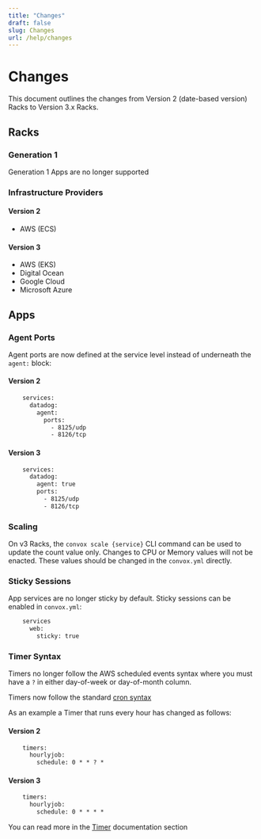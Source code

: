 ```yaml
---
title: "Changes"
draft: false
slug: Changes
url: /help/changes
---
```

# Changes

This document outlines the changes from Version 2 (date-based version) Racks to Version 3.x Racks.

## Racks

### Generation 1

Generation 1 Apps are no longer supported

### Infrastructure Providers

#### Version 2

* AWS (ECS)

#### Version 3

* AWS (EKS)
* Digital Ocean
* Google Cloud
* Microsoft Azure

## Apps

### Agent Ports

Agent ports are now defined at the service level instead of underneath the `agent:` block:

#### Version 2
```html
    services:
      datadog:
        agent:
          ports:
            - 8125/udp
            - 8126/tcp
```
#### Version 3
```html
    services:
      datadog:
        agent: true
        ports:
          - 8125/udp
          - 8126/tcp
```

### Scaling

On v3 Racks, the `convox scale {service}` CLI command can be used to update the count value only.  Changes to CPU or Memory values will not be enacted.  These values should be changed in the `convox.yml` directly.

### Sticky Sessions

App services are no longer sticky by default. Sticky sessions can be enabled in `convox.yml`:
```html
    services
      web:
        sticky: true
```
### Timer Syntax

Timers no longer follow the AWS scheduled events syntax where you must have a `?` in either day-of-week or day-of-month column. 

Timers now follow the standard [cron syntax](https://www.freebsd.org/cgi/man.cgi?query=crontab&sektion=5)

As an example a Timer that runs every hour has changed as follows:

#### Version 2
```html
    timers:
      hourlyjob:
        schedule: 0 * * ? *
```
#### Version 3
```html
    timers:
      hourlyjob:
        schedule: 0 * * * *
```

You can read more in the [Timer](/reference/primitives/app/timer) documentation section